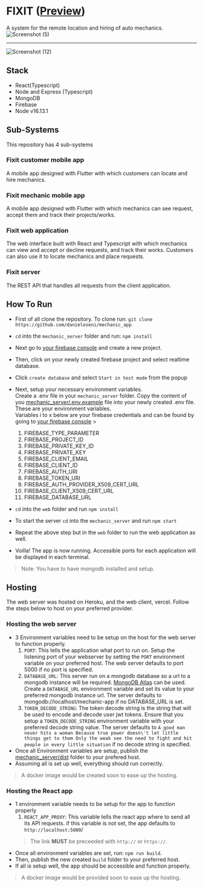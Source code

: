 # FIXIT ([Preview](https://fixit-neon.vercel.app/))
A system for the remote location and hiring of auto mechanics.
![Screenshot (5)](https://user-images.githubusercontent.com/45489948/174280182-257666b9-6eda-415e-8499-0c19d7eecc2e.png)
_________
![Screenshot (12)](https://user-images.githubusercontent.com/45489948/174280211-c5414534-ea99-4a7b-8918-3bd41887bd72.png)

## Stack
- React(Typescript)
- Node and Express (Typescript)
- MongoDB
- Firebase
- Node v16.13.1

## Sub-Systems
This repository has 4 sub-systems

### Fixit customer mobile app
A mobile app designed with Flutter with which customers can locate and hire mechanics.
### Fixit mechanic mobile app
A mobile app designed with Flutter with which mechanics can see request, accept them and track their projects/works.
### Fixit web application
The web interface built with React and Typescript with which mechanics can view and accept or decline requests, and track their works. Customers can also use it to locate mechanics and place requests.
### Fixit server
The REST API that handles all requests from the client application.


## How To Run

- First of all clone the repository. To clone run:
  `git clone https://github.com/danieloseni/mechanic_app`
- `cd` into the `mechanic_server` folder and run: `npm install`
- Next go to [your firebase console](https://console.firebase.google.com) and create a new project.
- Then, click on your newly created firebase project and select realtime database.
- Click `create database` and select `Start in test mode` from the popup
- Next, setup your necessary environment variables. <br />
  Create a .env file in your `mechanic_server` folder.
  Copy the content of you [mechanic_server/.env.example](mechanic_server/.env.example) file into your newly created .env file. These are your environment variables. <br />
  Variables i to x below are your firebase credentials and can be found by going to [your firebase console](https://console.firebase.google.com) > 
  1. FIREBASE_TYPE_PARAMETER
  2. FIREBASE_PROJECT_ID
  3. FIREBASE_PRIVATE_KEY_ID
  4. FIREBASE_PRIVATE_KEY
  5. FIREBASE_CLIENT_EMAIL
  6. FIREBASE_CLIENT_ID
  7. FIREBASE_AUTH_URI
  8. FIREBASE_TOKEN_URI
  9. FIREBASE_AUTH_PROVIDER_X509_CERT_URL
  10. FIREBASE_CLIENT_X509_CERT_URL
  11. FIREBASE_DATABASE_URL

- `cd` into the `web` folder and run `npm install`
- To start the server `cd` into the `mechanic_server` and run `npm start`
- Repeat the above step but in the `web` folder to run the web application as well.
- Voilla! The app is now running. Accessible ports for each application will be displayed in each terminal.
> Note: You have to have mongodb installed and setup.


## Hosting
The web server was hosted on Heroku, and the web client, vercel. Follow the steps below to host on your preferred provider.
### Hosting the web server
- 3 Environment variables need to be setup on the host for the web server to function properly.
  1. `PORT`: This tells the application what port to run on. Setup the listening port of your webserver by setting the `PORT` environment variable on your preferred host. The web server defaults to port 5000 if no port is specified.
  2. `DATABASE_URL`: This server run on a mongodb database so a url to a mongodb instance will be required. [MongoDB Atlas](https://www.mongodb.com/atlas/database) can be used. Create a `DATABASE_URL` environment variable and set its value to your preferred mongodb instance url. The server defaults to mongodb://localhost/mechanic-app if no DATABASE_URL is set.
  3. `TOKEN_DECODE_STRING`: The token decode string is the string that will be used to encode and decode user jwt tokens. Ensure that you setup a `TOKEN_DECODE_STRING` environment variable with your preferred decode string value. The server defaults to `A good man never hits a woman Because true power doesn\'t let little things get to them Only the weak see the need to fight and hit people in every little situation` if no decode string is specified.
- Once all Environment variables are setup, publish the [mechanic_server/dist](mechanic_server/dist) folder to your prefered host. 
- Assuming all is set up well, everything should run correctly.
> A docker image would be created soon to ease up the hosting.

### Hosting the React app
- 1 environment variable needs to be setup for the app to function properly
  1. `REACT_APP_PROXY`: This variable tells the react app where to send all its API requests. if this variable is not set, the app defaults to `http://localhost:5000`/
  > The link **MUST** be preceeded with `http://` or `https://`.
- Once all environment variables are set, run: ```npm run build```.
- Then, publish the new created `build` folder to your preferred host.
- If all is setup well, the app should be accessible and function properly.
> A docker image would be provided soon to ease up the hosting.


